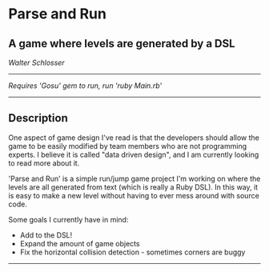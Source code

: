 <h1>Parse and Run</h1>
<h2>A game where levels are generated by a DSL</h2>
<p><i>Walter Schlosser</i></p>
<hr>
<p><i>Requires 'Gosu' gem to run, run 'ruby Main.rb'</i></p>
<hr>
<h2>Description</h2>
<p>One aspect of game design I've read is that the developers should allow the game to be easily modified by team members who are not programming experts.  I believe it is called "data driven design", and I am currently looking to read more about it.</p>
<p>'Parse and Run' is a simple run/jump game project I'm working on where the levels are all generated from text (which is really a Ruby DSL).  In this way, it is easy to make a new level without having to ever mess around with source code.</p>
<p>Some goals I currently have in mind: </p>
<ul>
	<li>Add to the DSL!</li>
	<li>Expand the amount of game objects</li>
	<li>Fix the horizontal collision detection - sometimes corners are buggy</li>
</ul>
<hr>
